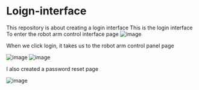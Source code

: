 # Loign-interface

This repository is about creating a login interface
This is the login interface
To enter the robot arm control interface page
![image](https://user-images.githubusercontent.com/85804755/128266488-8001e55e-3cfc-4f57-8af7-11a5b45dc568.png)

When we click login, it takes us to the robot arm control panel page

![image](https://user-images.githubusercontent.com/85804755/128266729-774dd66d-2398-4066-97d5-e7739343008b.png)
![image](https://user-images.githubusercontent.com/85804755/128266753-b96ecdd0-1ef7-4cf8-b93b-77854461c796.png)

I also created a password reset page


![image](https://user-images.githubusercontent.com/85804755/128269951-e8020227-05e8-439a-ad67-f1e8f2afe235.png)


